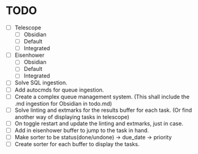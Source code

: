 # TODO
- [ ] Telescope
    - [ ] Obsidian
    - [ ] Default
    - [ ] Integrated
- [ ] Eisenhower
    - [ ] Obsidian
    - [ ] Default
    - [ ] Integrated
- [ ] Solve SQL ingestion.
- [ ] Add autocmds for queue ingestion.
- [ ] Create a complex queue management system. (This shall include the .md ingestion for Obsidian in todo.md)
- [ ] Solve linting and extmarks for the results buffer for each task. (Or find another way of displaying tasks in telescope)
- [ ] On toggle restart and update the linting and extmarks, just in case.
- [ ] Add <C-m> in eisenhower buffer to jump to the task in hand.
- [ ] Make sorter to be status(done/undone) -> due_date -> priority
- [ ] Create sorter for each buffer to display the tasks.
